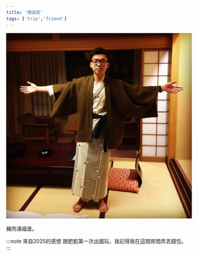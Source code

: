 ```yaml
---
title: '穗高莊'
tags: ['trip','friend']
---
```

![img](./img_ig/201608/002.jpg)

豬肉滿福堡。

:::note 來自2025的感想
跟肥凱第一次出國玩，我記得我在這間房間弄丟錢包。
:::